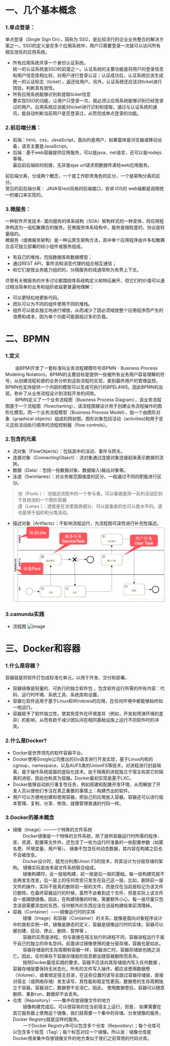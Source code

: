 一、几个基本概念
====
### 1.单点登录：
单点登录（Single Sign On），简称为 SSO，是比较流行的企业业务整合的解决方案之一。SSO的定义是在多个应用系统中，用户只需要登录一次就可以访问所有相互信任的应用系统。
* 所有应用系统共享一个身份认证系统。
<br>统一的认证系统是SSO的前提之一。认证系统的主要功能是将用户的登录信息和用户信息库相比较，对用户进行登录认证；认证成功后，认证系统应该生成统一的认证标志（ticket），返还给用户。另外，认证系统还应该对ticket进行效验，判断其有效性。
* 所有应用系统能够识别和提取ticket信息
<br>要实现SSO的功能，让用户只登录一次，就必须让应用系统能够识别已经登录过的用户。应用系统应该能对ticket进行识别和提取，通过与认证系统的通讯，能自动判断当前用户是否登录过，从而完成单点登录的功能。


### 2.前后端分离：
* 前端：html、css，JavaScript，面向的是用户，如果载体是浏览器或移动设备，语言主要是JavaScript。
* 后端：基于web容器提供应用服务，可以是java、net语言，还可以是nodejs等等。
<br>最后前后端如何衔接，无非是ajax url请求把数据传递给web应用服务。

前后端分离，分成两个概念，一个是工作职责角色的区分，一个是架构分离的区分。
<br>常见的前后端分离： JAVA写rest风格的后端接口，安卓 IOS的 web端都是调用统一的接口来实现的。

### 3.微服务：
一种软件开发技术- 面向服务的体系结构（SOA）架构样式的一种变体，将应用程序构造为一组松散耦合的服务。在微服务体系结构中，服务是细粒度的，协议是轻量级的。
<br>微服务（或微服务架构）是一种云原生架构方法，其中单个应用程序由许多松散耦合且可独立部署的较小组件或服务组成。
* 有自己的堆栈，包括数据库和数据模型；
* 通过REST API，事件流和消息代理的组合相互通信；
* 和它们是按业务能力组织的，分隔服务的线通常称为有界上下文。

尽管有关微服务的许多讨论都围绕体系结构定义和特征展开，但它们的价值可以通过相当简单的业务和组织收益更普遍地理解：
* 可以更轻松地更新代码。
* 团队可以为不同的组件使用不同的堆栈。
* 组件可以彼此独立地进行缩放，从而减少了因必须缩放整个应用程序而产生的浪费和成本，因为单个功能可能面临过多的负载。 

二、BPMN
======
### 1.定义
&nbsp; &nbsp; &nbsp; &nbsp; 由BPMI开发了一套标准叫业务流程建模符号(BPMN - Business Process Modeling Notation)。BPMN的主要目标是提供一些被所有业务用户容易理解的符号，从创建流程轮廓的业务分析到这些流程的实现，直到最终用户的管理监控。BPMN也支持提供一个内部的模型可以生成可执行的BPEL4WS。因此BPMN的出现，弥补了从业务流程设计到流程开发的间隙。<br>
&nbsp; &nbsp; &nbsp; &nbsp; BPMN定义了一个业务流程图（Business Process Diagram），该业务流程图基于一个流程图（flowcharting），该流程图被设计用于创建业务流程操作的图形化模型。而一个业务流程模型（Business Process Model），指一个由图形对象（graphical objects）组成的网状图，图形对象包括活动（activities)和用于定义这些活动执行顺序的流程控制器（flow controls）。
### 2.包含的元素
* 流对象（FlowObjects）：包括其中的活动、事件与网关。
* 连接对象（ConnectingObject）：流对象通过连接对象连接起来表示数据的流转。
* 数据（Data）：包括一些数据对象、数据输入\输出对象等。
* 泳道（Swimlanes）：对业务做范围维度的区分，一般通过不同的职能进行区分。
>池（Pools ）： 池描述流程中的一个参与者。可以看做是将一系列活动区别于其他池的一个图形容器<br>
>道（Lanes ）：道就是在池里面再细分，可以是垂直的也可以是水平的。道也是用于组织和分类活动。
* 描述对象（Artifacts）：不影响流程运行，为流程图可读性进行补充性描述。<br>
![image](https://github.com/z285098346/BC-/raw/master/image/bpmn.png)
### 3.camunda实践
* 流程图
![image](https://github.com/z285098346/Bank-of-China/raw/master/image/test1.png)


三、Docker和容器
=====
### 1.什么是容器？
容器就是将软件打包成标准化单元，以用于开发、交付和部署。
* 容器镜像是轻量的、可执行的独立软件包 ，包含软件运行所需的所有内容：代码、运行时环境、系统工具、系统库和设置。
* 容器化软件适用于基于Linux和Windows的应用，在任何环境中都能够始终如一地运行。
* 容器赋予了软件独立性，使其免受外在环境差异（例如，开发和预演环境的差异）的影响，从而有助于减少团队间在相同基础设施上运行不同软件时的冲突。
### 2.什么是Docker?
* Docker是世界领先的软件容器平台。
* Docker使用Google公司推出的Go语言进行开发实现，基于Linux内核的cgroup，namespace，以及AUFS类的UnionFS等技术，对进程进行封装隔离，属于操作系统层面的虚拟化技术。由于隔离的进程独立于宿主和其它的隔离的进程，因此也称其为容器。Docker最初实现是基于LXC。
* Docker能够自动执行重复性任务，例如搭建和配置开发环境，从而解放了开发人员以便他们专注在真正重要的事情上：构建杰出的软件。
* 用户可以方便地创建和使用容器，把自己的应用放入容器。容器还可以进行版本管理、复制、分享、修改，就像管理普通的代码一样。
### 3.Docker的基本概念
* 镜像（Image）——一个特殊的文件系统<br>
&nbsp; &nbsp; &nbsp; &nbsp; Docker镜像是一个特殊的文件系统，除了提供容器运行时所需的程序、库、资源、配置等文件外，还包含了一些为运行时准备的一些配置参数（如匿名卷、环境变量、用户等）。 镜像不包含任何动态数据，其内容在构建之后也不会被改变。<br>
&nbsp; &nbsp; &nbsp; &nbsp; Docker设计时，就充分利用Union FS的技术，将其设计为分层存储的架构。 镜像实际是由多层文件系统联合组成。<br>
&nbsp; &nbsp; &nbsp; &nbsp; 镜像构建时，会一层层构建，前一层是后一层的基础。每一层构建完就不会再发生改变，后一层上的任何改变只发生在自己这一层。比如，删除前一层文件的操作，实际不是真的删除前一层的文件，而是仅在当前层标记为该文件已删除。在最终容器运行的时候，虽然不会看到这个文件，但是实际上该文件会一直跟随镜像。因此，在构建镜像的时候，需要额外小心，每一层尽量只包含该层需要添加的东西，任何额外的东西应该在该层构建结束前清理掉。
* 容器（Container）——镜像运行时的实体<br>
&nbsp; &nbsp; &nbsp; &nbsp; 镜像（Image）和容器（Container）的关系，就像是面向对象程序设计中的类和实例一样，镜像是静态的定义，容器是镜像运行时的实体。容器可以被创建、启动、停止、删除、暂停等 。<br>
&nbsp; &nbsp; &nbsp; &nbsp; 容器的实质是进程，但与直接在宿主执行的进程不同，容器进程运行于属于自己的独立的命名空间。前面讲过镜像使用的是分层存储，容器也是如此。<br>
&nbsp; &nbsp; &nbsp; &nbsp; 容器存储层的生存周期和容器一样，容器消亡时，容器存储层也随之消亡。因此，任何保存于容器存储层的信息都会随容器删除而丢失。<br>
&nbsp; &nbsp; &nbsp; &nbsp; 按照Docker最佳实践的要求，容器不应该向其存储层内写入任何数据 ，容器存储层要保持无状态化。所有的文件写入操作，都应该使用数据卷（Volume）、或者绑定宿主目录，在这些位置的读写会跳过容器存储层，直接对宿主（或网络存储）发生读写，其性能和稳定性更高。数据卷的生存周期独立于容器，容器消亡，数据卷不会消亡。因此， 使用数据卷后，容器可以随意删除、重新run，数据却不会丢失。
* 仓库（Repository）——集中存放镜像文件的地方<br>
&nbsp; &nbsp; &nbsp; &nbsp; 镜像构建完成后，可以很容易的在当前宿主上运行，但是， 如果需要在其它服务器上使用这个镜像，我们就需要一个集中的存储、分发镜像的服务，Docker Registry就是这样的服务。<br>
&nbsp; &nbsp; &nbsp; &nbsp; 一个Docker Registry中可以包含多个仓库（Repository）；每个仓库可以包含多个标签（Tag）；每个标签对应一个镜像。所以说：镜像仓库是Docker用来集中存放镜像文件的地方类似于我们之前常用的代码仓库。
